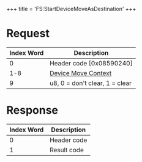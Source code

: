 +++
title = 'FS:StartDeviceMoveAsDestination'
+++

# Request

| Index Word | Description                                                             |
|------------|-------------------------------------------------------------------------|
| 0          | Header code \[0x08590240\]                                              |
| 1-8        | [Device Move Context](Filesystem_services#devicemovecontext "wikilink") |
| 9          | u8, 0 = don't clear, 1 = clear                                          |

# Response

| Index Word | Description |
|------------|-------------|
| 0          | Header code |
| 1          | Result code |
